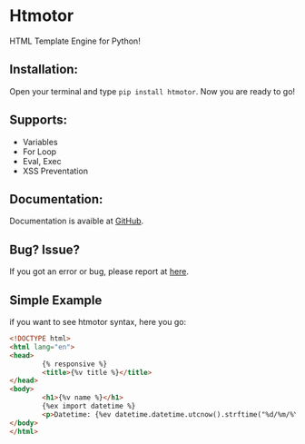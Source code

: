 # Htmotor
HTML Template Engine for Python!

## Installation:
Open your terminal and type `pip install htmotor`. Now you are ready to go!

## Supports:
- Variables
- For Loop
- Eval, Exec
- XSS Preventation

## Documentation:
Documentation is avaible at [GitHub](https://github.com/5elenay/htmotor).

## Bug? Issue?
If you got an error or bug, please report at [here](https://github.com/5elenay/htmotor/issues).

## Simple Example
if you want to see htmotor syntax, here you go:
```html
<!DOCTYPE html>
<html lang="en">
<head>
        {% responsive %}
        <title>{%v title %}</title>
</head>
<body>
        <h1>{%v name %}</h1>
        {%ex import datetime %}
        <p>Datetime: {%ev datetime.datetime.utcnow().strftime("%d/%m/%Y, %H:%M:%S") %}</p>
</body>
</html>
```
